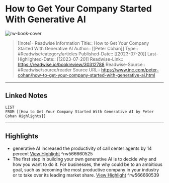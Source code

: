 # How to Get Your Company Started With Generative AI

![rw-book-cover](https://readwise-assets.s3.amazonaws.com/media/uploaded_book_covers/profile_174804/GettyImages-1498363310_532681_ujml84.jpg)
<br>
>[!note]- Readwise Information
>Title:: How to Get Your Company Started With Generative AI
>Author:: [[Peter Cohan]]
>Type:: #Readwise/category/articles
>Published-Date:: [[2023-07-20]]
>Last-Highlighted-Date:: [[2023-07-20]]
>Readwise-Link:: https://readwise.io/bookreview/30312788
>Readwise-Source:: #Readwise/source/reader
>Source URL:: https://www.inc.com/peter-cohan/how-to-get-your-company-started-with-generative-ai.html
--- 

## Linked Notes
```dataview
LIST
FROM [[How to Get Your Company Started With Generative AI by Peter Cohan Highlights]]
```

---

## Highlights
- generative AI increased the productivity of call center agents by 14 percent [View Highlight](https://readwise.io/open/566660525) ^rw566660525
- The first step in building your own generative AI is to decide why and how you want to do it. For businesses, the why could be to an ambitious goal, such as becoming the most productive company in your industry or to take over its leading market share. [View Highlight](https://readwise.io/open/566660539) ^rw566660539

